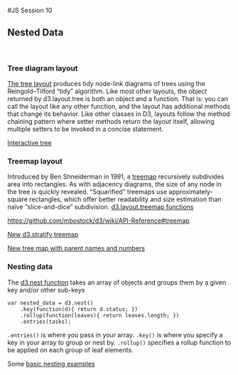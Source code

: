 #JS Session 10


## Nested Data
<br>


### Tree diagram layout
[The tree layout](https://github.com/mbostock/d3/wiki/Tree-Layout#tree) produces tidy node-link diagrams of trees using the Reingold–Tilford “tidy” algorithm. Like most other layouts, the object returned by d3.layout.tree is both an object and a function. That is: you can call the layout like any other function, and the layout has additional methods that change its behavior. Like other classes in D3, layouts follow the method chaining pattern where setter methods return the layout itself, allowing multiple setters to be invoked in a concise statement.

[Interactive tree](http://bl.ocks.org/d3noob/8375092)


### Treemap layout
Introduced by Ben Shneiderman in 1991, a [treemap](https://github.com/mbostock/d3/wiki/Treemap-Layout) recursively subdivides area into rectangles. As with adjacency diagrams, the size of any node in the tree is quickly revealed. “Squarified” treemaps use approximately-square rectangles, which offer better readability and size estimation than naïve “slice-and-dice” subdivision. [d3.layout.treemap functions](https://github.com/mbostock/d3/wiki/API-Reference#treemap)

https://github.com/mbostock/d3/wiki/API-Reference#treemap


[New d3.stratify treemap](http://bl.ocks.org/mbostock/e6962a152275373f8504)

[New tree map with parent names and numbers](http://bl.ocks.org/mbostock/911ad09bdead40ec0061)


### Nesting data
The [d3.nest function](https://github.com/mbostock/d3/wiki/Arrays#d3_nest) takes an array of objects and groups them by a given key and/or other sub-keys

	var nested_data = d3.nest()
		.key(function(d){ return d.status; })
		.rollup(function(leaves){ return leaves.length; })
		.entries(tasks);
	    
`.entries()` is where you pass in your array.
`.key()` is where you specify a key in your array to group or nest by.
`.rollup()` specifies a rollup function to be applied on each group of leaf elements.
	  
Some [basic nesting examples](http://bl.ocks.org/hubgit/raw/9133448/)